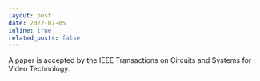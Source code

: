 ```yaml
---
layout: post
date: 2022-07-05
inline: true
related_posts: false
---
```


A paper is accepted by the IEEE Transactions on Circuits and Systems for Video Technology.
